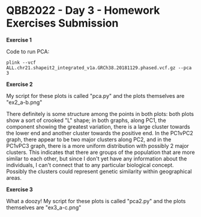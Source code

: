 # QBB2022 - Day 3 - Homework Exercises Submission

**Exercise 1**

Code to run PCA: 

```
plink --vcf ALL.chr21.shapeit2_integrated_v1a.GRCh38.20181129.phased.vcf.gz --pca 3
```

**Exercise 2**

My script for these plots is called "pca.py" and the plots themselves are "ex2_a-b.png"

There definitely is some structure among the points in both plots: both plots show a sort of crooked "L" shape; in both graphs, along PC1, the component showing the greatest variation, there is a large cluster towards the lower end and another cluster towards the positive end. In the PC1vPC2 graph, there appear to be two major clusters along PC2, and in the PC1vPC3 graph, there is a more uniform distribution with possibly 2 major clusters. This indicates that there are groups of the population that are more similar to each other, but since I don't yet have any information about the individuals, I can't connect that to any particular biological concept. Possibly the clusters could represent genetic similarity within geographical areas.

**Exercise 3**

What a doozy! My script for these plots is called "pca2.py" and the plots themselves are "ex3_a-c.png"